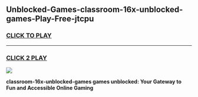 
## Unblocked-Games-classroom-16x-unblocked-games-Play-Free-jtcpu
<h3>
<a href="https://premium76.site?title=classroom-16x-unblocked-games&ref=21A">CLICK TO PLAY</a></h3>
<hr>

<h3>
<a href="https://premium76.site?title=classroom-16x-unblocked-games&ref=21A">CLICK 2 PLAY</a>
  
</h3>

<a href="https://premium76.site?title=classroom-16x-unblocked-games&ref=21A"><img src="https://clearcache.store/games.png"></a>


**classroom-16x-unblocked-games games unblocked: Your Gateway to Fun and Accessible Online Gaming**
